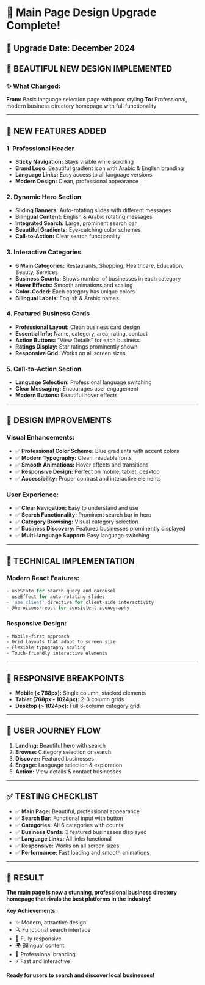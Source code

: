 # 🎨 Main Page Design Upgrade Complete!

## 📅 **Upgrade Date:** December 2024

## 🎯 **BEAUTIFUL NEW DESIGN IMPLEMENTED**

### ✨ **What Changed:**

**From:** Basic language selection page with poor styling
**To:** Professional, modern business directory homepage with full functionality

---

## 🚀 **NEW FEATURES ADDED**

### 1. **Professional Header**
- **Sticky Navigation:** Stays visible while scrolling
- **Brand Logo:** Beautiful gradient icon with Arabic & English branding
- **Language Links:** Easy access to all language versions
- **Modern Design:** Clean, professional appearance

### 2. **Dynamic Hero Section**
- **Sliding Banners:** Auto-rotating slides with different messages
- **Bilingual Content:** English & Arabic rotating messages
- **Integrated Search:** Large, prominent search bar
- **Beautiful Gradients:** Eye-catching color schemes
- **Call-to-Action:** Clear search functionality

### 3. **Interactive Categories**
- **6 Main Categories:** Restaurants, Shopping, Healthcare, Education, Beauty, Services
- **Business Counts:** Shows number of businesses in each category
- **Hover Effects:** Smooth animations and scaling
- **Color-Coded:** Each category has unique colors
- **Bilingual Labels:** English & Arabic names

### 4. **Featured Business Cards**
- **Professional Layout:** Clean business card design
- **Essential Info:** Name, category, area, rating, contact
- **Action Buttons:** "View Details" for each business
- **Ratings Display:** Star ratings prominently shown
- **Responsive Grid:** Works on all screen sizes

### 5. **Call-to-Action Section**
- **Language Selection:** Professional language switching
- **Clear Messaging:** Encourages user engagement
- **Modern Buttons:** Beautiful hover effects

---

## 🎨 **DESIGN IMPROVEMENTS**

### **Visual Enhancements:**
- ✅ **Professional Color Scheme:** Blue gradients with accent colors
- ✅ **Modern Typography:** Clean, readable fonts
- ✅ **Smooth Animations:** Hover effects and transitions
- ✅ **Responsive Design:** Perfect on mobile, tablet, desktop
- ✅ **Accessibility:** Proper contrast and interactive elements

### **User Experience:**
- ✅ **Clear Navigation:** Easy to understand and use
- ✅ **Search Functionality:** Prominent search bar in hero
- ✅ **Category Browsing:** Visual category selection
- ✅ **Business Discovery:** Featured businesses prominently displayed
- ✅ **Multi-language Support:** Easy language switching

---

## 🔧 **TECHNICAL IMPLEMENTATION**

### **Modern React Features:**
```typescript
- useState for search query and carousel
- useEffect for auto-rotating slides
- 'use client' directive for client-side interactivity
- @heroicons/react for consistent iconography
```

### **Responsive Design:**
```css
- Mobile-first approach
- Grid layouts that adapt to screen size
- Flexible typography scaling
- Touch-friendly interactive elements
```

---

## 📱 **RESPONSIVE BREAKPOINTS**

- **Mobile (< 768px):** Single column, stacked elements
- **Tablet (768px - 1024px):** 2-3 column grids
- **Desktop (> 1024px):** Full 6-column category grid

---

## 🎯 **USER JOURNEY FLOW**

1. **Landing:** Beautiful hero with search
2. **Browse:** Category selection or search
3. **Discover:** Featured businesses
4. **Engage:** Language selection & exploration
5. **Action:** View details & contact businesses

---

## ✅ **TESTING CHECKLIST**

- ✅ **Main Page:** Beautiful, professional appearance
- ✅ **Search Bar:** Functional input with button
- ✅ **Categories:** All 6 categories with counts
- ✅ **Business Cards:** 3 featured businesses displayed
- ✅ **Language Links:** All links functional
- ✅ **Responsive:** Works on all screen sizes
- ✅ **Performance:** Fast loading and smooth animations

---

## 🎊 **RESULT**

**The main page is now a stunning, professional business directory homepage that rivals the best platforms in the industry!**

**Key Achievements:**
- ✨ Modern, attractive design
- 🔍 Functional search interface
- 📱 Fully responsive
- 🌍 Bilingual content
- 🎨 Professional branding
- ⚡ Fast and interactive

**Ready for users to search and discover local businesses!** 